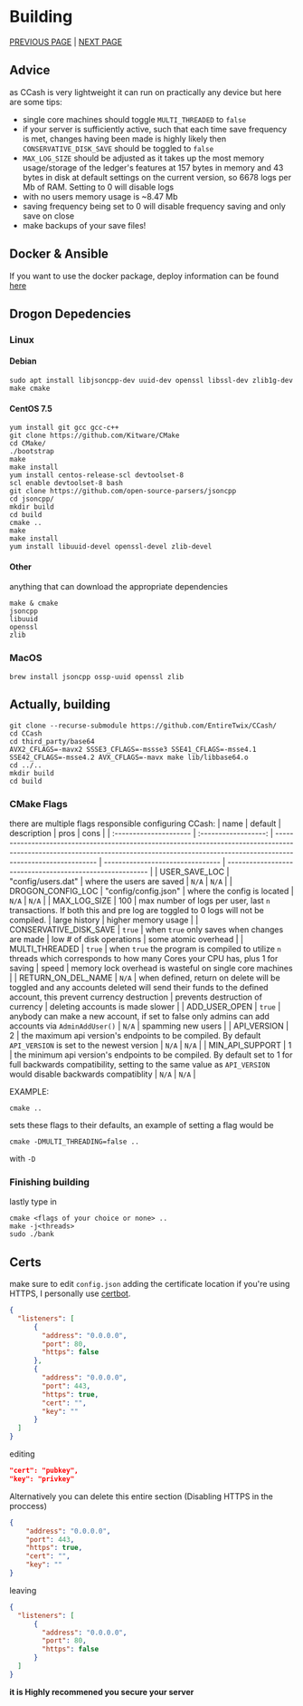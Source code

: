 # Building
[PREVIOUS PAGE](features/implementation.md) | [NEXT PAGE](FAQ.md)

## Advice
as CCash is very lightweight it can run on practically any device but here are some tips:
* single core machines should toggle `MULTI_THREADED` to `false`
* if your server is sufficiently active, such that each time save frequency is met, changes having been made is highly likely then `CONSERVATIVE_DISK_SAVE` should be toggled to `false`
* `MAX_LOG_SIZE` should be adjusted as it takes up the most memory usage/storage of the ledger's features at 157 bytes in memory and 43 bytes in disk at default settings on the current version, so 6678 logs per Mb of RAM. Setting to 0 will disable logs
* with no users memory usage is ~8.47 Mb
* saving frequency being set to 0 will disable frequency saving and only save on close
* make backups of your save files!

## Docker & Ansible
If you want to use the docker package, deploy information can be found [here](deploy.md)

## Drogon Depedencies 

### Linux
#### Debian
```
sudo apt install libjsoncpp-dev uuid-dev openssl libssl-dev zlib1g-dev make cmake
```
#### CentOS 7.5
```
yum install git gcc gcc-c++ 
git clone https://github.com/Kitware/CMake
cd CMake/
./bootstrap
make
make install
yum install centos-release-scl devtoolset-8
scl enable devtoolset-8 bash
git clone https://github.com/open-source-parsers/jsoncpp
cd jsoncpp/
mkdir build
cd build
cmake ..
make
make install
yum install libuuid-devel openssl-devel zlib-devel
```
#### Other
anything that can download the appropriate dependencies
```
make & cmake
jsoncpp
libuuid
openssl
zlib
```
### MacOS
```
brew install jsoncpp ossp-uuid openssl zlib 
```

## Actually, building
```
git clone --recurse-submodule https://github.com/EntireTwix/CCash/
cd CCash
cd third_party/base64
AVX2_CFLAGS=-mavx2 SSSE3_CFLAGS=-mssse3 SSE41_CFLAGS=-msse4.1 SSE42_CFLAGS=-msse4.2 AVX_CFLAGS=-mavx make lib/libbase64.o
cd ../..
mkdir build
cd build
```

### CMake Flags
there are multiple flags responsible configuring CCash:
| name                   |       default        | description                                                                                                                                                                               | pros                             | cons                                                     |
| :--------------------- | :------------------: | ----------------------------------------------------------------------------------------------------------------------------------------------------------------------------------------- | -------------------------------- | -------------------------------------------------------- |
| USER_SAVE_LOC          |  "config/users.dat"  | where the users are saved                                                                                                                                                                 | `N/A`                            | `N/A`                                                    |
| DROGON_CONFIG_LOC      | "config/config.json" | where the config is located                                                                                                                                                               | `N/A`                            | `N/A`                                                    |
| MAX_LOG_SIZE           |         100          | max number of logs per user, last `n` transactions. If both this and pre log are toggled to 0 logs will not be compiled.                                                                  | large history                    | higher memory usage                                      |
| CONSERVATIVE_DISK_SAVE |        `true`        | when `true` only saves when changes are made                                                                                                                                              | low # of disk operations         | some atomic overhead                                     |
| MULTI_THREADED         |        `true`        | when `true` the program is compiled to utilize `n` threads which corresponds to how many Cores your CPU has, plus 1 for saving                                                            | speed                            | memory lock overhead is wasteful on single core machines |
| RETURN_ON_DEL_NAME     |        `N/A`         | when defined, return on delete will be toggled and any accounts deleted will send their funds to the defined account, this prevent currency destruction                                   | prevents destruction of currency | deleting accounts is made slower                         |
| ADD_USER_OPEN          |        `true`        | anybody can make a new account, if set to false only admins can add accounts via `AdminAddUser()`                                                                                         | `N/A`                            | spamming new users                                       |
| API_VERSION            |          2           | the maximum api version's endpoints to be compiled. By default `API_VERSION` is set to the newest version                                                                                 | `N/A`                            | `N/A`                                                    |
| MIN_API_SUPPORT        |          1           | the minimum api version's endpoints to be compiled. By default set to 1 for full backwards compatibility, setting to the same value as `API_VERSION` would disable backwards compatiblity | `N/A`                            | `N/A`                                                    |

EXAMPLE:
```
cmake ..
```
sets these flags to their defaults, an example of setting a flag would be 
```
cmake -DMULTI_THREADING=false ..
```
with `-D`

### Finishing building
lastly type in
```
cmake <flags of your choice or none> ..
make -j<threads>
sudo ./bank
```

## Certs
make sure to edit `config.json` adding the certificate location if you're using HTTPS, I personally use [certbot](https://certbot.eff.org/). 
```json
{
  "listeners": [
      {
        "address": "0.0.0.0",
        "port": 80,
        "https": false
      },
      {
        "address": "0.0.0.0",
        "port": 443,
        "https": true,
        "cert": "",
        "key": ""
      }
  ]
}
```
editing
```json
"cert": "pubkey",
"key": "privkey"
```

Alternatively you can delete this entire section (Disabling HTTPS in the proccess)
```json
{
    "address": "0.0.0.0",
    "port": 443,
    "https": true,
    "cert": "",
    "key": ""
}
```
leaving
```json
{
  "listeners": [
      {
        "address": "0.0.0.0",
        "port": 80,
        "https": false
      }
  ]
}
```
**it is Highly recommened you secure your server**
